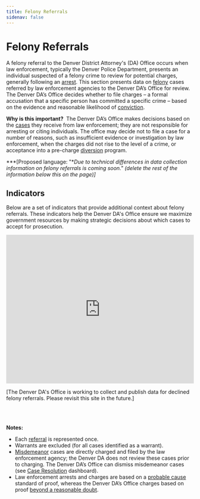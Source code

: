 ```yaml
---
title: Felony Referrals
sidenav: false
---
```

# Felony Referrals

A felony referral to the Denver District Attorney's (DA) Office occurs when law enforcement, typically the Denver Police Department, presents an individual suspected of a felony crime to review for potential charges, generally following an <a href="/technical-notes#arrest">arrest</a>. This section presents data on <a href="/technical-notes#felony">felony</a> cases referred by law enforcement agencies to the Denver DA’s Office for review. The Denver DA’s Office decides whether to file charges – a formal accusation that a specific person has committed a specific crime – based on the evidence and reasonable likelihood of <a href="/technical-notes#conviction">conviction</a>. 

**Why is this important?**  The Denver DA’s Office makes decisions based on the <a href="/technical-notes#case">cases</a> they receive from law enforcement; they are not responsible for arresting or citing individuals. The office may decide not to file a case for a number of reasons, such as insufficient evidence or investigation by law enforcement, when the charges did not rise to the level of a crime, or acceptance into a pre-charge <a href="/technical-notes#diversion">diversion</a> program.

**\*[Proposed language: "**Due to technical differences in data collection information on felony referrals is coming soon." (delete the rest of the information below this on the page)]*

## Indicators

Below are a set of indicators that provide additional context about felony referrals. These indicators help the Denver DA's Office ensure we maximize government resources by making strategic decisions about which cases to accept for prosecution. 

<iframe title="Avoiding Unnecessary Felony Charges at Filing" aria-label="Interactive line chart" id="datawrapper-chart-qZJl6" src="https://datawrapper.dwcdn.net/qZJl6/" scrolling="no" frameborder="0" style="width: 0; min-width: 100% !important; border: none;" height="400"></iframe><script type="text/javascript">!function(){"use strict";window.addEventListener("message",(function(e){if(void 0!==e.data["datawrapper-height"]){var t=document.querySelectorAll("iframe");for(var a in e.data["datawrapper-height"])for(var r=0;r<t.length;r++){if(t[r].contentWindow===e.source)t[r].style.height=e.data["datawrapper-height"][a]+"px"}}}))}();
</script> <br>

\[The Denver DA's Office is working to collect and publish data for declined felony referrals. Please revisit this site in the future.]

<br>

<br>

**Notes:**

* Each <a href="/technical-notes#referred">referral</a> is represented once. 
* Warrants are excluded (for all cases identified as a warrant).
* <a href="/technical-notes#misdemeanor">Misdemeanor</a> cases are directly charged and filed by the law enforcement agency; the Denver DA does not review these cases prior to charging. The Denver DA’s Office can dismiss misdemeanor cases (see <a href="/case_resolution#">Case Resolution</a>[](https://colorado-test-cms.netlify.app/case_resolution) dashboard). 
* Law enforcement arrests and charges are based on a <a href="/technical-notes#probable">probable cause</a> standard of proof, whereas the Denver DA’s Office charges based on proof <a href="/technical-notes#doubt">beyond a reasonable doubt</a>.